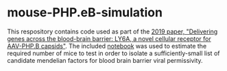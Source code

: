 # mouse-PHP.eB-simulation

This respository contains code used as part of the [2019 paper, "Delivering genes across the blood-brain barrier: LY6A, a novel cellular receptor for AAV-PHP.B capsids"](https://www.biorxiv.org/content/10.1101/538421v1). The included [notebook](mouse-PHP.eB-simulation.ipynb) was used to estimate the required number of mice to test in order to isolate a sufficiently-small list of candidate mendelian factors for blood brain barrier viral permissivity.
